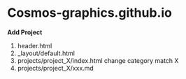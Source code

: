 # Cosmos-graphics.github.io

**Add Project**
1. header.html  
2. _layout/default.html  
3. projects/project_X/index.html change   category match X
4. projects/project_X/xxx.md  
